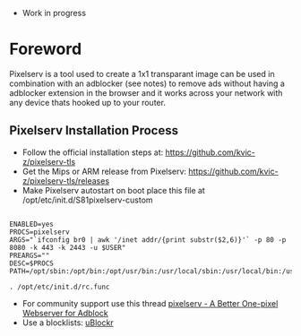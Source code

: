 * Work in progress

# Foreword
Pixelserv is a tool used to create a 1x1 transparant image can be used in combination with an adblocker (see notes) to remove ads without having a adblocker extension in the browser and it works across your network with any device thats hooked up to your router.

## Pixelserv Installation Process
* Follow the official installation steps at: https://github.com/kvic-z/pixelserv-tls
* Get the Mips or ARM release from Pixelserv: https://github.com/kvic-z/pixelserv-tls/releases
* Make Pixelserv autostart on boot place this file at /opt/etc/init.d/S81pixelserv-custom
```#!/bin/sh

ENABLED=yes
PROCS=pixelserv
ARGS="`ifconfig br0 | awk '/inet addr/{print substr($2,6)}'` -p 80 -p 8080 -k 443 -k 2443 -u $USER"
PREARGS=""
DESC=$PROCS
PATH=/opt/sbin:/opt/bin:/opt/usr/bin:/usr/local/sbin:/usr/local/bin:/usr/sbin:/usr/bin:/sbin:/bin

. /opt/etc/init.d/rc.func
```

* For community support use this thread [pixelserv - A Better One-pixel Webserver for Adblock](http://www.snbforums.com/threads/pixelserv-a-better-one-pixel-webserver-for-adblock.26114/)
* Use a blocklists: [uBlockr](https://gitlab.com/spitfire-project/ublockr)
